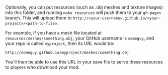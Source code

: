 Optionally, you can put resources (such as .obj meshes and texture images) into this folder, and running `make resources` will push them to your `gh-pages` branch. This will upload them to `http://<your-username>.github.io/<your-project>/<path-to-file>`.

For example, if you have a mesh file located at `resources/meshes/something.obj`, your GitHub username is `someguy`, and your repo is called `myproject`, then its URL would be:

```
http://someguy.github.io/myproject/meshes/something.obj
```

You'll then be able to use this URL in your save file to serve these resources to players who download your mod.
